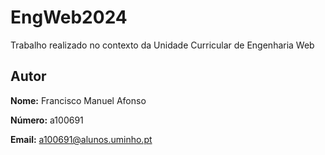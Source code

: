 # EngWeb2024

Trabalho realizado no contexto da Unidade Curricular de Engenharia Web

## Autor

**Nome:** Francisco Manuel Afonso

**Número:** a100691

**Email:** a100691@alunos.uminho.pt
